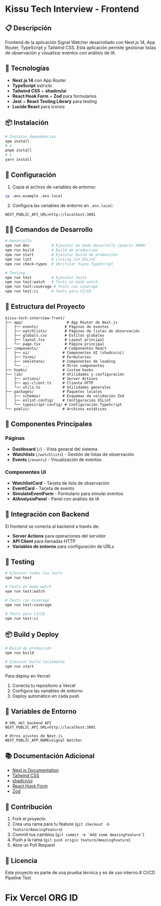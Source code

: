 # Kissu Tech Interview - Frontend

## 📋 Descripción

Frontend de la aplicación Signal Watcher desarrollado con Next.js 14, App Router, TypeScript y Tailwind CSS. Esta aplicación permite gestionar listas de observación y visualizar eventos con análisis de IA.

## 🚀 Tecnologías

- **Next.js 14** con App Router
- **TypeScript** estricto
- **Tailwind CSS** + **shadcn/ui**
- **React Hook Form** + **Zod** para formularios
- **Jest** + **React Testing Library** para testing
- **Lucide React** para iconos

## 📦 Instalación

```bash
# Instalar dependencias
npm install
# o
pnpm install
# o
yarn install
```

## 🔧 Configuración

1. Copia el archivo de variables de entorno:
```bash
cp .env.example .env.local
```

2. Configura las variables de entorno en `.env.local`:
```env
NEXT_PUBLIC_API_URL=http://localhost:3001
```

## 🏃‍♂️ Comandos de Desarrollo

```bash
# Desarrollo
npm run dev          # Ejecutar en modo desarrollo (puerto 3000)
npm run build        # Build de producción
npm run start        # Ejecutar build de producción
npm run lint         # Linting con ESLint
npm run check-types  # Verificar tipos TypeScript

# Testing
npm run test         # Ejecutar tests
npm run test:watch   # Tests en modo watch
npm run test:coverage # Tests con coverage
npm run test:ci      # Tests para CI/CD
```

## 📁 Estructura del Proyecto

```
kissu-tech-interview-front/
├── app/                    # App Router de Next.js
│   ├── events/            # Páginas de eventos
│   ├── watchlists/        # Páginas de listas de observación
│   ├── globals.css        # Estilos globales
│   ├── layout.tsx         # Layout principal
│   └── page.tsx           # Página principal
├── components/            # Componentes React
│   ├── ui/               # Componentes UI (shadcn/ui)
│   ├── forms/            # Formularios
│   ├── skeletons/        # Componentes de loading
│   └── ...               # Otros componentes
├── hooks/                # Custom hooks
├── lib/                  # Utilidades y configuración
│   ├── actions/          # Server Actions
│   ├── api-client.ts     # Cliente HTTP
│   └── utils.ts          # Utilidades generales
├── packages/             # Paquetes locales
│   ├── schemas/          # Esquemas de validación Zod
│   ├── eslint-config/    # Configuración ESLint
│   └── typescript-config/ # Configuración TypeScript
└── public/               # Archivos estáticos
```

## 🎨 Componentes Principales

### Páginas
- **Dashboard** (`/`) - Vista general del sistema
- **Watchlists** (`/watchlists`) - Gestión de listas de observación
- **Events** (`/events`) - Visualización de eventos

### Componentes UI
- **WatchlistCard** - Tarjeta de lista de observación
- **EventCard** - Tarjeta de evento
- **SimulateEventForm** - Formulario para simular eventos
- **AIAnalysisPanel** - Panel con análisis de IA

## 🔗 Integración con Backend

El frontend se conecta al backend a través de:
- **Server Actions** para operaciones del servidor
- **API Client** para llamadas HTTP
- **Variables de entorno** para configuración de URLs

## 🧪 Testing

```bash
# Ejecutar todos los tests
npm run test

# Tests en modo watch
npm run test:watch

# Tests con coverage
npm run test:coverage

# Tests para CI/CD
npm run test:ci
```

## 📦 Build y Deploy

```bash
# Build de producción
npm run build

# Ejecutar build localmente
npm run start
```

Para deploy en Vercel:
1. Conecta tu repositorio a Vercel
2. Configura las variables de entorno
3. Deploy automático en cada push

## 🔧 Variables de Entorno

```env
# URL del backend API
NEXT_PUBLIC_API_URL=http://localhost:3001

# Otros ajustes de Next.js
NEXT_PUBLIC_APP_NAME=Signal Watcher
```

## 📚 Documentación Adicional

- [Next.js Documentation](https://nextjs.org/docs)
- [Tailwind CSS](https://tailwindcss.com/docs)
- [shadcn/ui](https://ui.shadcn.com/)
- [React Hook Form](https://react-hook-form.com/)
- [Zod](https://zod.dev/)

## 🤝 Contribución

1. Fork el proyecto
2. Crea una rama para tu feature (`git checkout -b feature/AmazingFeature`)
3. Commit tus cambios (`git commit -m 'Add some AmazingFeature'`)
4. Push a la rama (`git push origin feature/AmazingFeature`)
5. Abre un Pull Request

## 📄 Licencia

Este proyecto es parte de una prueba técnica y es de uso interno.# CI/CD Pipeline Test
# Fix Vercel ORG ID
